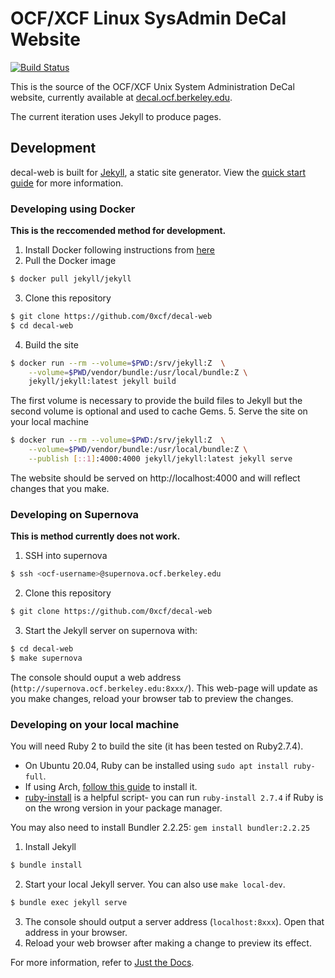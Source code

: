 # OCF/XCF Linux SysAdmin DeCal Website

[![Build Status](https://jenkins.ocf.berkeley.edu/buildStatus/icon?job=decal-web/master)](https://jenkins.ocf.berkeley.edu/job/decal-web/)

This is the source of the OCF/XCF Unix System Administration DeCal website, currently available at [decal.ocf.berkeley.edu](https://decal.ocf.berkeley.edu).

The current iteration uses Jekyll to produce pages.

## Development

decal-web is built for [Jekyll](https://jekyllrb.com), a static site generator. View the [quick start guide](https://jekyllrb.com/docs/) for more information.

### Developing using Docker

**This is the reccomended method for development.**


1. Install Docker following instructions from [here](https://docs.docker.com/engine/install/)
2. Pull the Docker image
```bash
$ docker pull jekyll/jekyll
```
3. Clone this repository
```bash
$ git clone https://github.com/0xcf/decal-web
$ cd decal-web
```
4. Build the site
```bash 
$ docker run --rm --volume=$PWD:/srv/jekyll:Z  \
    --volume=$PWD/vendor/bundle:/usr/local/bundle:Z \
    jekyll/jekyll:latest jekyll build
```
The first volume is necessary to provide the build files to Jekyll but the second volume is optional and used to cache Gems.
5. Serve the site on your local machine
```bash
$ docker run --rm --volume=$PWD:/srv/jekyll:Z  \
    --volume=$PWD/vendor/bundle:/usr/local/bundle:Z \
    --publish [::1]:4000:4000 jekyll/jekyll:latest jekyll serve
```
The website should be served on http://localhost:4000 and will reflect changes that you make.

### Developing on Supernova

**This is method currently does not work.**

1. SSH into supernova
```bash
$ ssh <ocf-username>@supernova.ocf.berkeley.edu
```
2. Clone this repository
```bash
$ git clone https://github.com/0xcf/decal-web
```
3. Start the Jekyll server on supernova with:
```bash
$ cd decal-web
$ make supernova
```

The console should ouput a web address (`http://supernova.ocf.berkeley.edu:8xxx/`). This web-page will update as you make changes, reload your browser tab to preview the changes.

### Developing on your local machine

You will need Ruby 2 to build the site (it has been tested on Ruby2.7.4). 
* On Ubuntu 20.04, Ruby can be installed using `sudo apt install ruby-full`.
* If using Arch, [follow this guide](https://gist.github.com/jhass/8839655bb038e829fba1) to install it.
* [ruby-install](https://github.com/postmodern/ruby-install) is a helpful script- you can run `ruby-install 2.7.4` if Ruby is on the wrong version in your package manager.

You may also need to install Bundler 2.2.25: `gem install bundler:2.2.25`

1. Install Jekyll
```bash
$ bundle install
```
2. Start your local Jekyll server. You can also use `make local-dev`.
```bash
$ bundle exec jekyll serve
```
3. The console should output a server address (`localhost:8xxx`). Open that address in your browser.
4. Reload your web browser after making a change to preview its effect.

For more information, refer to [Just the Docs](https://pmarsceill.github.io/just-the-docs/).
